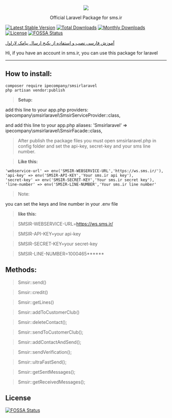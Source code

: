 <p align="center"><img src="https://www.sms.ir/wp-content/themes/sms.ir/assets/img/final-sms-logo.png"></p>

<p align="center">Official Laravel Package for sms.ir</p>

[![Latest Stable Version](https://poser.pugx.org/ipecompany/smsirlaravel/v/stable)](https://packagist.org/packages/ipecompany/smsirlaravel)
[![Total Downloads](https://poser.pugx.org/ipecompany/smsirlaravel/downloads)](https://packagist.org/packages/ipecompany/smsirlaravel)
[![Monthly Downloads](https://poser.pugx.org/ipecompany/smsirlaravel/d/monthly)](https://packagist.org/packages/ipecompany/smsirlaravel)
[![License](https://poser.pugx.org/ipecompany/smsirlaravel/license)](https://packagist.org/packages/ipecompany/smsirlaravel)
[![FOSSA Status](https://app.fossa.io/api/projects/git%2Bgithub.com%2FTrueMoein%2Fsmsir.svg?type=shield)](https://app.fossa.io/projects/git%2Bgithub.com%2FTrueMoein%2Fsmsir?ref=badge_shield)


<a align="center" href="https://www.sms.ir/%D8%AE%D8%AF%D9%85%D8%A7%D8%AA/%D9%88%D8%A8-%D8%B3%D8%B1%D9%88%DB%8C%D8%B3/%D8%A7%D8%B1%D8%B3%D8%A7%D9%84-%D9%BE%DB%8C%D8%A7%D9%85%DA%A9-laravel/">آموزش فارسی نصب و استفاده از پکیج ارسال پیامک لاراول</a>



Hi, if you have an account in sms.ir, you can use this package for laravel

----------


How to install:
-------------

    composer require ipecompany/smsirlaravel
    php artisan vendor:publish

> **Setup:**

add this line to your app.php providers:
ipecompany\smsirlaravel\SmsirServiceProvider::class,

and add this line to your app.php aliases:
'Smsirlaravel' => ipecompany\smsirlaravel\SmsirFacade::class,


> After publish the package files you must open smsirlaravel.php in config folder and set the api-key, secret-key and your sms line number.
> 

> **Like this:**

	'webservice-url' => env('SMSIR-WEBSERVICE-URL','https://ws.sms.ir/'),
	'api-key' => env('SMSIR-API-KEY','Your sms.ir api key'),
	'secret-key' => env('SMSIR-SECRET-KEY','Your sms.ir secret key'),
	'line-number' => env('SMSIR-LINE-NUMBER','Your sms.ir line number'
> 
> Note:

you can set the keys and line number in your .env file

> **like this:**

> SMSIR-WEBSERVICE-URL=https://ws.sms.ir/

> SMSIR-API-KEY=your api-key

> SMSIR-SECRET-KEY=your secret-key

> SMSIR-LINE-NUMBER=1000465******



Methods:
-------------

> Smsir::send()

> Smsir::credit()

> Smsir::getLines()

> Smsir::addToCustomerClub()

> Smsir::deleteContact();

> Smsir::sendToCustomerClub();

> Smsir::addContactAndSend();

> Smsir::sendVerification();

> Smsir::ultraFastSend();

> Smsir::getSentMessages();

> Smsir::getReceivedMessages();

## License
[![FOSSA Status](https://app.fossa.io/api/projects/git%2Bgithub.com%2FTrueMoein%2Fsmsir.svg?type=large)](https://app.fossa.io/projects/git%2Bgithub.com%2FTrueMoein%2Fsmsir?ref=badge_large)
